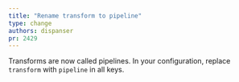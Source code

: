 ```yaml
---
title: "Rename transform to pipeline"
type: change
authors: dispanser
pr: 2429
---
```


Transforms are now called pipelines. In your configuration, replace `transform`
with `pipeline` in all keys.
